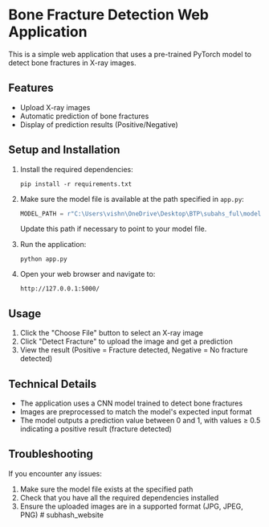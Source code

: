 # Bone Fracture Detection Web Application

This is a simple web application that uses a pre-trained PyTorch model to detect bone fractures in X-ray images.

## Features

- Upload X-ray images
- Automatic prediction of bone fractures
- Display of prediction results (Positive/Negative)

## Setup and Installation

1. Install the required dependencies:
   ```
   pip install -r requirements.txt
   ```

2. Make sure the model file is available at the path specified in `app.py`:
   ```python
   MODEL_PATH = r"C:\Users\vishn\OneDrive\Desktop\BTP\subahs_ful\model.pth"
   ```
   Update this path if necessary to point to your model file.

3. Run the application:
   ```
   python app.py
   ```

4. Open your web browser and navigate to:
   ```
   http://127.0.0.1:5000/
   ```

## Usage

1. Click the "Choose File" button to select an X-ray image
2. Click "Detect Fracture" to upload the image and get a prediction
3. View the result (Positive = Fracture detected, Negative = No fracture detected)

## Technical Details

- The application uses a CNN model trained to detect bone fractures
- Images are preprocessed to match the model's expected input format
- The model outputs a prediction value between 0 and 1, with values ≥ 0.5 indicating a positive result (fracture detected)

## Troubleshooting

If you encounter any issues:

1. Make sure the model file exists at the specified path
2. Check that you have all the required dependencies installed
3. Ensure the uploaded images are in a supported format (JPG, JPEG, PNG)
#   s u b h a s h _ w e b s i t e  
 